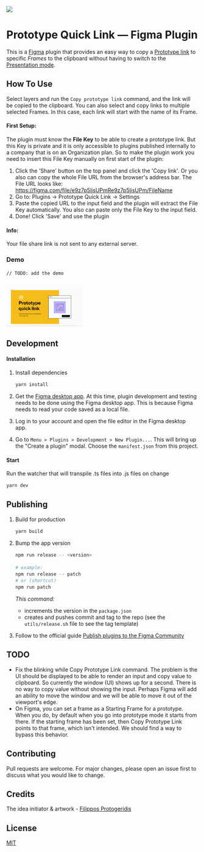 ![](img/banner.png)

# Prototype Quick Link &mdash; Figma Plugin

This is a [Figma](figma.com) plugin that provides an easy way to
copy a [Prototype link](https://help.figma.com/hc/en-us/articles/360039822654-Share-your-Prototype-with-Others) to specific _Frames_ to the clipboard without having to switch to the [Presentation mode](https://help.figma.com/hc/en-us/articles/360040318013-View-Prototypes-with-Presentation-View).

## How To Use

Select layers and run the `Copy prototype link` command, and the link will be copied to the clipboard. You can also select and copy links to multiple selected Frames. In this case, each link will start with the name of its Frame.

#### First Setup:

The plugin must know the **File Key** to be able to create a prototype link. But this Key is private and it is only accessible to plugins published internally to a company that is on an Organization plan. So to make the plugin work you need to insert this File Key manually on first start of the plugin:

1. Click the 'Share' button on the top panel and click the 'Copy link'. Or you also can copy the whole File URL from the browser's address bar. The File URL looks like: https://figma.com/file/e9z7p5lisUPmRe9z7p5lisUPm/FileName
2. Go to: Plugins -> Prototype Quick Link -> Settings
3. Paste the copied URL to the input field and the plugin will extract the File Key automatically. You also can paste only the File Key to the input field.
4. Done! Click 'Save' and use the plugin

#### Info:

Your file share link is not sent to any external server.

### Demo

`// TODO: add the demo`

[<br><img src="img/demo.gif" width="200"/>](img/demo.gif)

## Development

#### Installation

1. Install dependencies

   ```sh
   yarn install
   ```

2. Get the [Figma desktop app](https://www.figma.com/downloads/). At this time, plugin development and testing needs to be done using the Figma desktop app. This is because Figma needs to read your code saved as a local file.

3. Log in to your account and open the file editor in the Figma desktop app.

4. Go to `Menu > Plugins > Development > New Plugin...`. This will bring up the "Create a plugin" modal. Choose the `manifest.json` from this project.

#### Start

Run the watcher that will transpile .ts files into .js files on change

```sh
yarn dev
```

## Publishing

1. Build for production

   ```sh
   yarn build
   ```

2. Bump the app version

   ```sh
   npm run release -- <version>

   # example:
   npm run release -- patch
   # or (shortcut)
   npm run patch
   ```

   _This command:_

   - increments the version in the `package.json`
   - creates and pushes commit and tag to the repo (see the `utils/release.sh` file to see the tag template)

3. Follow to the official guide [Publish plugins to the Figma Community](https://help.figma.com/hc/en-us/articles/360042293394-Publish-plugins-to-the-Figma-Community#Submit_your_plugin)

## TODO

- Fix the blinking while Copy Prototype Link command.
  The problem is the UI should be displayed to be able to render an input and
  copy value to clipboard. So currently the window (UI) shows up for a second.
  There is no way to copy value without showing the input. Perhaps Figma will
  add an ability to move the window and we will be able to move it out of the
  viewport's edge.
- On Figma, you can set a frame as a Starting Frame for a
  prototype. When you do, by default when you go into prototype mode
  it starts from there. If the starting frame has been set, then
  Copy Prototype Link points to that frame, which isn't intended.
  We should find a way to bypass this behavior.

## Contributing

Pull requests are welcome. For major changes, please open an issue first to discuss what you would like to change.

## Credits

The idea initiator & artwork - [Filippos Protogeridis](https://www.protogeridis.com)

## License

[MIT](LICENSE)
